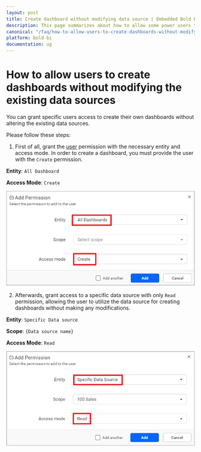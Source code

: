 ```yaml
---
layout: post
title: Create dashboard without modifying data source | Embedded Bold BI
description: This page summarizes about how to allow some power users to create dashboards without modifying the existing data source in Embedded Bold BI Web designer.
canonical: "/faq/how-to-allow-users-to-create-dashboards-without-modifying-the-existing-data-sources/"
platform: bold-bi
documentation: ug
---
```


# How to allow users to create dashboards without modifying the existing data sources

You can grant specific users access to create their own dashboards without altering the existing data sources.

Please follow these steps:

1. First of all, grant the [user](/managing-resources/manage-permissions/#manage-permissions---users) permission with the necessary entity and access mode. In order to create a dashboard, you must provide the user with the `Create` permission.

**Entity**: `All Dashboard`

**Access Mode**: `Create`

![Create All Dashboards Access](/static/assets/faq/images/create-all-dashboards.png#width=400px;height=200px)

2. Afterwards, grant access to a specific data source with only `Read` permission, allowing the user to utilize the data source for creating dashboards without making any modifications.

**Entity**: `Specific Data source`

**Scope**: `{Data source name}` 

**Access Mode**: `Read`

![Provide Read Permission to User](/static/assets/faq/images/provide-read-permission-to-ds.png#width=400px;height=200px)